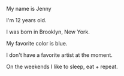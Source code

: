 My name is Jenny

I'm 12 years old.

I was born in Brooklyn, New York.

My favorite color is blue.

I don't have a favorite artist at the moment.

On the weekends I like to sleep, eat + repeat.